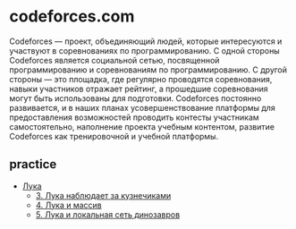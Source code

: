 # codeforces.com

Codeforces — проект, объединяющий людей, которые интересуются и участвуют в соревнованиях по программированию.
С одной стороны Codeforces является социальной сетью, посвященной программированию и соревнованиям по программированию.
С другой стороны — это площадка, где регулярно проводятся соревнования, навыки участников отражает рейтинг,
а прошедшие соревнования могут быть использованы для подготовки. Codeforces постоянно развивается,
и в наших планах усовершенствование платформы для предоставления возможностей проводить контесты участникам самостоятельно,
наполнение проекта учебным контентом, развитие Codeforces как тренировочной и учебной платформы.


## practice
 * [Лука](https://codeforces.com/gym/104034)
   * [3. Лука наблюдает за кузнечиками](./src/main/java/org/justcupoftea/education/codeforces/practice/_104034/Luka3.java)
   * [4. Лука и массив](./src/main/java/org/justcupoftea/education/codeforces/practice/_104034/LukaArray4.java)
   * [5. Лука и локальная сеть динозавров](./src/main/java/org/justcupoftea/education/codeforces/practice/_104034/LukaDino5.java)
